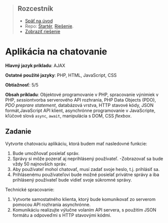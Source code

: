<div class="hidden">

> ## Rozcestník
> - [Späť na úvod](../../README.md)
> - Repo: [Štartér](/../../tree/main/php/simple-chat), [Riešenie](/../../tree/solution/php/simple-chat).
> - [Zobraziť riešenie](riesenie.md)
</div>

# Aplikácia na chatovanie
<div class="info"> 

**Hlavný jazyk príkladu**: AJAX

**Ostatné použité jazyky**: PHP, HTML, JavaScript, CSS

**Obtiažnosť**: 5/5

**Obsah príkladu**: Objektové programovanie v PHP, spracovanie výnimiek v PHP, *session*tvorba serverového API rozhrania, PHP Data Objects (PDO), *PDO preprare statement*,  databázová vrstva, HTTP stavové kódy, JSON formát,JavaScript API klient, asynchrónne programovanie v JavaScripte, kľúčové slová `async`, `await`, manipulácia s DOM, CSS *flexbox*.
</div>

## Zadanie

Vytvorte chatovaciu aplikáciu, ktorá budem mať nasledovné funkcie:

1. Bude umožňovať posielať správ.
1. Správy si môže pozerať aj neprihlásený používateľ. -Zobrazovať sa bude vždy 50 najnovších správ.
1. Aby používateľ mohol chatovať, musí zadať svoje heslo, t.j. prihlásiť sa.
1. Prihlásenému používateľovi bude možné posielať privátne správy a iba prihlásený používateľ bude vidieť svoje súkromné správy.

Technické spracovanie:

1. Vytvorte samostatného klienta, ktorý bude komunikovať zo serverom pomocou API rozhrania asynchrónne.
1. Komunikáciu realizujte výlučne volaním API servera, s použitím JSON formátu a odpoveďmi s HTTP stavovými kódmi.
